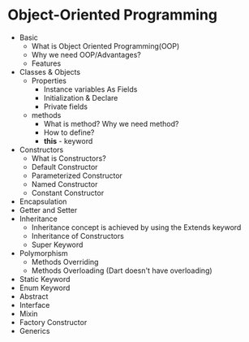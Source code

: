 # Object-Oriented Programming

- Basic
  - What is Object Oriented Programming(OOP)
  - Why we need OOP/Advantages?
  - Features
- Classes & Objects
  - Properties
    - Instance variables As Fields
    - Initialization & Declare
    - Private fields
  - methods
    - What is method? Why we need method?
    - How to define?
    - **this** - keyword
- Constructors
  - What is Constructors?
  - Default Constructor
  - Parameterized Constructor
  - Named Constructor
  - Constant Constructor
- Encapsulation
- Getter and Setter
- Inheritance
  - Inheritance concept is achieved by using the Extends keyword
  - Inheritance of Constructors
  - Super Keyword
- Polymorphism
  - Methods Overriding
  - Methods Overloading (Dart doesn't have overloading)
- Static Keyword
- Enum Keyword
- Abstract
- Interface
- Mixin
- Factory Constructor
- Generics

